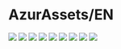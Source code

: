 # AzurAssets/EN
![](https://img.shields.io/badge/EN-8.1.270-blue?style=flat-square)
![](https://img.shields.io/badge/CV-525-blue?style=flat-square)
![](https://img.shields.io/badge/L2D-593-blue?style=flat-square)
![](https://img.shields.io/badge/PIC-22-blue?style=flat-square)
![](https://img.shields.io/badge/BGM-22-blue?style=flat-square)
![](https://img.shields.io/badge/CIPHER-36-blue?style=flat-square)
![](https://img.shields.io/badge/MANGA-52-blue?style=flat-square)
![](https://img.shields.io/badge/PAINTING-167-blue?style=flat-square)
![](https://img.shields.io/badge/DORM-1-blue?style=flat-square)